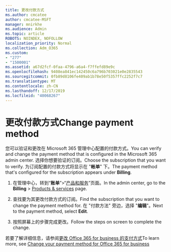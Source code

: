 ```yaml
---
title: 更改付款方式
ms.author: cmcatee
author: cmcatee-MSFT
manager: mnirkhe
ms.audience: Admin
ms.topic: article
ROBOTS: NOINDEX, NOFOLLOW
localization_priority: Normal
ms.collection: Adm_O365
ms.custom:
- "277"
- "1500001"
ms.assetid: a67d2fcf-0faa-4796-a6a4-f7ffefd89e9c
ms.openlocfilehash: 9408ea841ec142450c6a796b703021e0e2835543
ms.sourcegitcommit: 0fb89d8106fe409ab1b78e50f5357ffc2252f7c7
ms.translationtype: MT
ms.contentlocale: zh-CN
ms.lasthandoff: 12/17/2019
ms.locfileid: "40068267"
---
```

# <a name="change-payment-method"></a><span data-ttu-id="ddfbe-102">更改付款方式</span><span class="sxs-lookup"><span data-stu-id="ddfbe-102">Change payment method</span></span>

<span data-ttu-id="ddfbe-103">您可以验证和更改在 Microsoft 365 管理中心配置的付款方式。</span><span class="sxs-lookup"><span data-stu-id="ddfbe-103">You can verify and change the payment method that is configured in the Microsoft 365 admin center.</span></span> <span data-ttu-id="ddfbe-104">选择你想要验证的订阅。</span><span class="sxs-lookup"><span data-stu-id="ddfbe-104">Choose the subscription that you want to verify.</span></span> <span data-ttu-id="ddfbe-105">为订阅配置的付款方式将显示在 "**帐单**" 下。</span><span class="sxs-lookup"><span data-stu-id="ddfbe-105">The payment method that's configured for the subscription appears under **Billing**.</span></span>
  
1. <span data-ttu-id="ddfbe-106">在管理中心，转到“**账单**”\>“[产品和服务](https://go.microsoft.com/fwlink/p/?linkid=842054)”页面。</span><span class="sxs-lookup"><span data-stu-id="ddfbe-106">In the admin center, go to the **Billing** \> [Products & services](https://go.microsoft.com/fwlink/p/?linkid=842054) page.</span></span>

2. <span data-ttu-id="ddfbe-107">查找要为其更改付款方式的订阅。</span><span class="sxs-lookup"><span data-stu-id="ddfbe-107">Find the subscription that you want to change the payment method for.</span></span> <span data-ttu-id="ddfbe-108">在 "付款方法" 旁边，选择 "**编辑**"。</span><span class="sxs-lookup"><span data-stu-id="ddfbe-108">Next to the payment method, select **Edit**.</span></span>

3. <span data-ttu-id="ddfbe-109">按照屏幕上的步骤完成更改。</span><span class="sxs-lookup"><span data-stu-id="ddfbe-109">Follow the steps on screen to complete the change.</span></span>

<span data-ttu-id="ddfbe-110">若要了解详细信息，请参阅[更改 Office 365 for business 的支付方式](https://docs.microsoft.com/office365/admin/subscriptions-and-billing/change-payment-method)</span><span class="sxs-lookup"><span data-stu-id="ddfbe-110">To learn more, see  [Change your payment method for Office 365 for business](https://docs.microsoft.com/office365/admin/subscriptions-and-billing/change-payment-method)</span></span>
